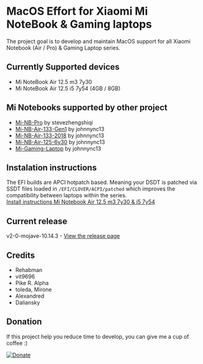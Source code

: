 # MacOS Effort for Xiaomi Mi NoteBook & Gaming laptops
The project goal is to develop and maintain MacOS support for all Xiaomi Notebook (Air / Pro) & Gaming Laptop series.

## Currently Supported devices
- Mi NoteBook Air 12.5 m3 7y30
- Mi NoteBook Air 12.5 i5 7y54 (4GB / 8GB)

## Mi Notebooks supported by other project
- [Mi-NB-Pro](https://github.com/daliansky/XiaoMi-Pro/) by stevezhengshiqi
- [Mi-NB-Air-133-Gen1](https://github.com/johnnync13/Xiaomi-Notebook-Air-1Gen) by johnnync13 
- [Mi-NB-Air-133-2018](https://github.com/johnnync13/Xiaomi-Mi-Air) by johnnync13
- [Mi-NB-Air-125-6y30](https://github.com/johnnync13/EFI-Xiaomi-Notebook-air-12-5) by johnnync13
- [Mi-Gaming-Laptop](https://github.com/johnnync13/XiaomiGaming) by johnnync13

## Instalation instructions
The EFI builds  are APCI hotpatch based. Meaning your DSDT is patched via SSDT files loaded in `/EFI/CLOVER/ACPI/patched` which improves the compatibility between laptops within the series.<br>
[Install instructions Mi Notebook Air 12.5 m3 7y30 & i5 7y54](https://github.com/influenist/Mi-NB-Gaming-Laptop-MacOS/tree/master/Mi-NB-Air-125-7y-Series)

## Current release
v2-0-mojave-10.14.3 - [View the release page](https://github.com/influenist/Mi-NB-Gaming-Laptop-MacOS/releases)

## Credits

- Rehabman
- vit9696
- Pike R. Alpha
- toleda, Mirone
- Alexandred 
- Daliansky

## Donation
If this project help you reduce time to develop, you can give me a cup of coffee :)

[![Donate](https://img.shields.io/badge/Donate-PayPal-green.svg)](https://www.paypal.com/cgi-bin/webscr?cmd=_s-xclick&hosted_button_id=KTX5KJK359SBC)
